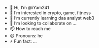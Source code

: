 - 👋 Hi, I’m @iYam241
- 👀 I’m interested in crypto, game, fitness
- 🌱 I’m currently learning daa analyst web3
- 💞️ I’m looking to collaborate on ...
- 📫 How to reach me 
- 😄 Pronouns: he
- ⚡ Fun fact: ...

<!---
iYam241/iYam241 is a ✨ special ✨ repository because its `README.md` (this file) appears on your GitHub profile.
You can click the Preview link to take a look at your changes.
--->
